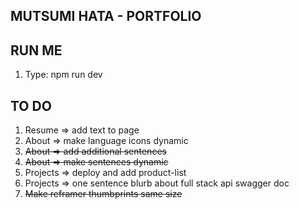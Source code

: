 ## MUTSUMI HATA - PORTFOLIO

## RUN ME

1. Type: npm run dev

## TO DO 

1. Resume => add text to page
2. About => make language icons dynamic
3. ~~About => add additional sentences~~
4. ~~About => make sentences dynamic~~
5. Projects => deploy and add product-list
6. Projects => one sentence blurb about full stack api swagger doc
7. ~~Make reframer thumbprints same size~~